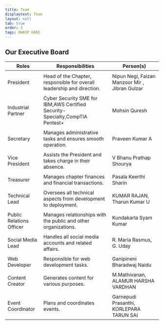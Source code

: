 ```yaml
---
title: Team
displaytext: Team
layout: null
tab: true
order: 3
tags: OWASP KARE
---
```


## Our Executive Board

| Roles                  | Responsibilities                                                | Person(s) |
| ---------------------- | -------------------------------------------------------------- | --------- |
|                        |                                                                  |            |
| President             | Head of the Chapter, responsible for overall leadership and direction. | Nipun Negi, Faizan Manzoor Mir , Jibran Gulzar|
|                        |                                                                  |            |
| Industrial Partner    | Cyber Security SME for IBM,AWS Certified Security-Specialty,CompTIA Pentest+ |Mohsin Quresh|
|                        |                                                                  |            |
| Secretary             | Manages administrative tasks and ensures smooth operation.      | Praveen Kumar A |
|                        |                                                                  |            |
| Vice President        | Assists the President and takes charge in their absence.       | V Bhanu Prathap Shourya |
|                        |                                                                  |            |
| Treasurer             | Manages chapter finances and financial transactions.           | Pasala Keerthi Sharin |
|                        |                                                                  |            |
| Technical Lead         | Oversees all technical aspects from development to deployment. | KUMAR RAJAN, Tharun Kumar U |
|                        |                                                                  |            |
| Public Relations Officer | Manages relationships with the public and other organizations.  | Kundakarla Syam Kumar |
|                        |                                                                  |            |
| Social Media Lead      | Handles all social media accounts and related affairs.          | R. Maria Rasmus, G. Uday |
|                        |                                                                  |            |
| Web Developer          | Responsible for web development tasks.                         | Ganipineni Bharadwaj Naidu |
|                        |                                                                  |            |
| Content Creator        | Generates content for various purposes.                        | M.Mathivanan, ALAMUR HARSHA VARDHAN |
|                        |                                                                  |            |
| Event Coordinator      | Plans and coordinates events.                                 | Garnepudi Prasanthi, KORLEPARA TARUN SAI |
